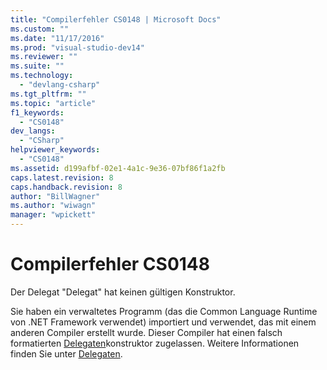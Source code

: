 ```yaml
---
title: "Compilerfehler CS0148 | Microsoft Docs"
ms.custom: ""
ms.date: "11/17/2016"
ms.prod: "visual-studio-dev14"
ms.reviewer: ""
ms.suite: ""
ms.technology: 
  - "devlang-csharp"
ms.tgt_pltfrm: ""
ms.topic: "article"
f1_keywords: 
  - "CS0148"
dev_langs: 
  - "CSharp"
helpviewer_keywords: 
  - "CS0148"
ms.assetid: d199afbf-02e1-4a1c-9e36-07bf86f1a2fb
caps.latest.revision: 8
caps.handback.revision: 8
author: "BillWagner"
ms.author: "wiwagn"
manager: "wpickett"
---
```

# Compilerfehler CS0148
Der Delegat "Delegat" hat keinen gültigen Konstruktor.  
  
 Sie haben ein verwaltetes Programm \(das die Common Language Runtime von .NET Framework verwendet\) importiert und verwendet, das mit einem anderen Compiler erstellt wurde. Dieser Compiler hat einen falsch formatierten [Delegaten](../../csharp/language-reference/keywords/delegate.md)konstruktor zugelassen. Weitere Informationen finden Sie unter [Delegaten](../../csharp/programming-guide/delegates/index.md).